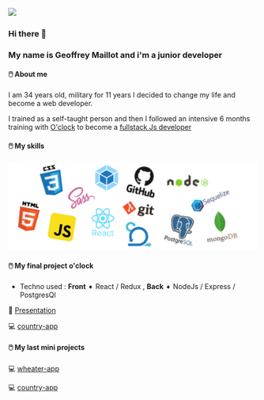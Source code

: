 ![](https://media.giphy.com/media/citBl9yPwnUOs/source.gif)
### Hi there 👋 
### My name is Geoffrey Maillot and i'm a junior developer 

#### &#128433;&#65039; About me 

I am 34 years old, military for 11 years I decided to change my life and become a web developer.

I trained as a self-taught person and then I followed an intensive 6 months training with [O'clock](https://oclock.io/) to become a [fullstack Js developer](https://oclock.io/formations/developpeur-web-fullstack-javascript)



#### &#128433;&#65039; My skills
![Logos](/img/Logos.png)

####  &#128433;&#65039; My final project o'clock
  - Techno used : **Front** ➧ React / Redux , **Back** ➧ NodeJs / Express / PostgresQl
  
  🎥 [Presentation](https://youtu.be/XliSnSJouJs?t=3988) 

&#128187; [country-app](http://o-medocs.surge.sh/)

####  &#128433;&#65039; My last mini projects

&#128187; [wheater-app](http://jojo-wheater-app.surge.sh/)

&#128187; [country-app](http://jojo-country-app.surge.sh/)
